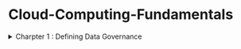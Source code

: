# Cloud-Computing-Fundamentals
<details>
<summary> Charpter 1 : Defining Data Governance  </summary>
<br>
_What is the cloud?_
- Cloud computing has revolutionized businesses by offering on-demand computing power, unlimited scalability, and flexible pricing models.
- Startups disrupt established players, while established businesses enhance capabilities and processes.
- Initially focused on cost reduction, companies now recognize cloud services' potential for business transformation.
- Hybrid cloud strategies combine public and private cloud services, retaining critical applications in data centers.
- Cloud computing is a term often misunderstood due to its various offerings and vendor names, and can be understood by identifying five key characteristics.
- On-Demand Self-Service: Consumers can provision resources automatically in cloud services, such as compute power, storage, websites, and database services, without direct interaction with the Cloud Service Provider (CSP).
- Broad Network Access: Cloud-based services are accessible across the network, including local on-premises networks, the Internet, or both, and can be globally accessible through client devices and traditional server deployments.
- Resource Pooling: A cloud service provider (CSP) pools resources in a multitenant model, adjusts resource allocation on-demand, and abstracts hardware distribution from consumers. They pool network, storage, and compute capabilities, managing resources and maximizing their use without physical location awareness.
- Rapid Elasticity: Resource provisioning and release can be automatic or manual. Traditional models purchase server resources as capital expenditures, with fixed costs and capabilities. Cloud-based computing dynamically allocates resources, allowing efficient utilization of underutilized servers and eliminating the need for costly maintenance.
- Measured Service: CSPs utilize metering for efficient resource allocation and accurate billing, ensuring that consumers are accurately billed for the quantity of resources consumed.

# Cloud Computing Ecosystems
_Cloud Computing Ecosystem_
- It is essential to understand that an ecosystem of participants defines the market.
- This ecosystem consists of three categories of plays:
                 - Consumers of Services: Cloud services are essential for everyday end-users,                        like yourself or colleagues, who need the capabilities to perform their tasks.                     Examples include Microsoft OneDrive, Google Drive, and Apple's iCloud. These                       services allow users to store, share, and access files from various devices,                       including PCs, Macs, and mobiles. Users may not fully understand the service's                     location or design, but they need the capabilities to perform their tasks                          effectively.
                 - Provider of Services: Cloud providers offer various functions, including infrastructure services, applications, and tools. Amazon Web Services (AWS), Microsoft Azure, Google Cloud Platform (GCP), IBM Cloud, Oracle Cloud Infrastructure, and Alibaba Cloud are prominent examples. AWS provides computing power, storage, databases, networking, analytics, machine learning, and more. Microsoft Azure manages applications and services through managed data centers. Google Cloud Platform provides infrastructure, storage, AI, machine learning, data analytics, and more. Alibaba Cloud is Alibaba Group's cloud computing arm.
                  - Designer of Services: Companies like Accenture, Deloitte, Capgemini, IBM, PricewaterhouseCoopers (PwC), Cognizant, Wipro, Tata Consultancy Services (TCS), Infosys, and DXC Technology specialize in designing and implementing cloud technologies. They offer consulting and implementation services for cloud architecture, migration, and management, as well as cloud transformation services. Accenture focuses on cloud architecture, migration, and management, while Deloitte assists in developing cloud strategies and architectures. Capgemini focuses on cloud transformation, while IBM focuses on hybrid cloud architectures and AI and blockchain. PwC helps businesses design and implement cloud strategies, optimize operations, and ensure compliance. TCS assists in cloud strategy development, architecture design, and application implementation.

_Understanding Cloud Concepts_
- Cloud computing offers shared computing resources, including applications, storage, networking, development, and deployment platforms, and streamlines business processes through standardization and automation.
- This approach ensures consistent service implementation with consistent interfaces, while automation is required for process implementation in the cloud.
- Automation is a process that triggers based on business rules, resource availability, and security demands to support self-service provisioning models.
- It helps in capacity planning and workload management by returning provisioned services to the resource pool when they are no longer needed.
- Most businesses today use some kind of cloud service, such as Microsoft 365, Slack, or DocuSign, online data backup, collaboration services, and open community cloud platforms like LinkedIn.
- Companies are also discovering that having Customer Relationship Management (CRM) as a service is a better way to support their sales team than traditional on-premises software options.
- Cloud computing refers to the delivery of computing power, infrastructure, applications, business processes, and personal collaboration as a service.
- To be operational in the real world, the cloud must be implemented with standardized processes and automation.
- For example, the course is hosted on a cloud platform called edX, with servers located anywhere in the world.
- The learning system is hosted on Amazon Web Services and is located in Portland, United States. To learn more, use a Site Hosting Checker tool.

# Understanding Cloud Deployment Models
_Cloud Components and Clients_
- Cloud services solutions consist of three main components: the client platform, the data center hosting the services, and the network connection between them.
- Leading cloud service providers like Microsoft and Amazon operate a vast network of data centers worldwide, designed with redundancy for reliable power supply, internet connectivity, and physical security.
- These data centers host various functionalities, catering to both individuals and businesses.
- Cloud services can include storage, email, e-commerce, office suites, and development environments.
- Users can access these services from various devices, including phones, tablets, traditional computers, IoT devices, and servers.
- The primary operating systems used on these devices include Microsoft Windows, Apple macOS, Linux, iOS, and Android.
- Cloud service infrastructure can be managed internally by a single organization or by a CSP providing services to multiple organizations.
- These models can be combined into a hybrid solution.
- The network connects client devices to CSPs' data centers, providing a private and dedicated connection.
- Access to cloud services can be facilitated through the internet or cell connections.
- Organizations may use a combination of all three network connection types depending on their specific needs and requirements.
- Cloud service infrastructure can be managed by a single organization for its own use or by a CSP that provides services to multiple organizations.
- The two models can be combined into a hybrid solution:
                      - Public cloud: CSP owns the cloud deployment and allocates its resources to external, unaffiliated customers. The customers share the public cloud's reasources without knowing precisely where their dat ais in relation that of any other organization.
                      - Private cloud: Services are provided only a single organization.
                      - Hybrid cloud: There is a combination of two or more private, public, or community deployments.
- Clouds come in various versions, with two primary deployment models: public and private.
- Organizations typically use a hybrid cloud environment, combining private computing resources and public services, where some services interact, resulting in a more efficient and cost-effective solution for their needs.
- Multicloud environments are popular among organizations due to their ability to support different developer and business units using various public cloud services, allowing developers to access their preferred platform and businesses to move between vendors.

_The Public Cloud_
- Public cloud refers to a set of hardware, networking, storage, services, applications, and interfaces owned and operated by a third party (CSP) for use by other companies or individuals.
- CSPs offer public cloud services through subscription models, creating a highly scalable data center that hides the details of the underlying infrastructure from customers.
- They dynamically reallocate resources throughout the data center to support current demand.
- Public clouds are viable because they offer many options for computing, storage, and a rich set of other services.
- Consumers can quickly select, optimize, and use resources that match the needs of their applications in the public cloud.
- Most public cloud providers offer a wide variety of APIs and services, such as security and specialized infrastructure to support specific workloads.
- Dedicated, non-multi-tenancy instances within a cloud vendor's data center are becoming more popular.
- These instances assign users their own machines and storage within the vendor's data center, but may not have the same cost savings as a multi-tenancy approach.
- Amazon and Microsoft are two major public cloud vendors, though they also offer private cloud deployment options.

_The Private Cloud_
- A private cloud is a set of hardware, networking, storage, services, applications, and interfaces owned and operated by an organization for its employees, partners, or customers.
- It can be created and managed by a third party for the exclusive use of one enterprise, allowing the organization to leverage cloud technologies while maintaining complete control.
- This highly controlled environment is particularly viable for large enterprises.

_The Hybrid and Multicloud Model_
- A hybrid I is a combination of private and public cloud services to solve business problems.
- It aims to create a unified, automated, and well-managed computing environment.
- Multicloud is when multiple public clouds are used within an organization, providing visibility, control, and choice between clouds.
- This is the definition of corporate computing, where multiple public and private services are combined to create value.
- Not all companies use both public and private cloud services.
- In the following circumstances, a computing environment is not a hybrid or multicloud:
                            - The company does not have a hybrid environment if there are little developers in a company use a public cloud service to prototype a new application that is completely disconnected from the private cloud or the data center.
                            - Environment is not hybrid if a company is using SaaS application for a project but there is no movement of data from that application into the company's data center.
                            - If different divisions within an enterprise are standardized on different public cloud infrastructures, but each division only utilizes and manages a single public cloud.
- A cloud is hybrid or multi in the following situations:
                        - If a company uses a public development platform that sends data to a private cloud or a data center-based application, the cloud is hybrid.
                        - When a company leverages a number of SaaS applications and moves data between private or data center resources, the cloud is hybrid.
                        - When a business process is designed as a service so that it can connect with environments as though they were a single environment, the cloud is hybrid.
                        - When a SaaS analytics platform is used and data from multiple cloud sources are ingested.
                        - When your organization can move workloads to different public clouds based on cost or performance concerns.

_Cloud Within a Cloud (Virtual Private Cloud)_
- Known as virtual private cloud (VPC), are single-tenant deployments where an organization's cloud services are hosted by a public CSP in an isolated segment, with full administrative responsibility, despite shared resources with other companies.
- Here are some key differences:
                - VPC: logical isolation of the cloud deployment that resides on a CSP's infrastructure (and is therefore scalable).
                - Private cloud: physical isolation of the cloud deployment in a private data center, a community data center, or CSP's infrastructure. It is limited by the available hardware and therefore less scalable.

_What is a Virtual Private Cloud?_
- 

_Multitenancy_
- This is the concept behind public cloud deployments.
- Multiple consumers, known as tenants, share computing resources owned and managed by the CSP
- This is the opposite idea from a VPC deployment.
- It is multitenancy that provides the cost benefits behind shared resource utilization.

_Multi-cloud_
- Multi-cloud deployments combine cloud services from multiple public and private CSPs, offering flexibility, choice, data control, and disaster mitigation, reducing reliance on a single vendor.

_Cloud Computing Elements: Resource Pools/Cloud Models and Services_
- Infrastructure technology resources like processors, storage, and networking are essential, but also include software services like databases and email servers.
- These services are typically built as a shared, multi-tenant service in cloud environments.
- This architecture allows customers to share computing resources, but their individual configurations and data are isolated.
- This approach is beneficial for cloud providers and software vendors, as it allows for shared infrastructure and saves software data, settings, and preferences.

# Cloud Delivery Models
- Cloud services offload responsibility from traditional client-server models, allowing companies to manage servers, storage, and networking more easily.
- This model allows for the offloading of these responsibilities to a cloud service provider, simplifying business needs.
- In this section, we focus on the models that represent computing environment services:
                            - Infrastructure as a Service (IaaS): The consumer manages hardware infrastructure, firmware updates, device drivers, and compatibility, installs and manages the operating system, and assumes responsibility for all layers above it.
                            - Platform as a Service (PaaS): The CSP provides a service structure, but consumer management and content responsibility are up to them, while the CSP handles hardware and service platform support.
                            - Software as Service (SaaS): he consumer is being provided with the direct use of the software. Responsibility for the hardware where that software runs, the operating system upon which it runs, and the installation and patching of the software itself are all offloaded to the CSP.
</details>
